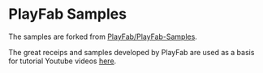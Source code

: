 # PlayFab Samples

The samples are forked from [PlayFab/PlayFab-Samples](https://github.com/PlayFab/PlayFab-Samples).

The great receips and samples developed by PlayFab are used as a basis for tutorial Youtube videos [here](https://www.youtube.com/channel/UC-bNkJnkLW-_DCMU4puN6aw).
